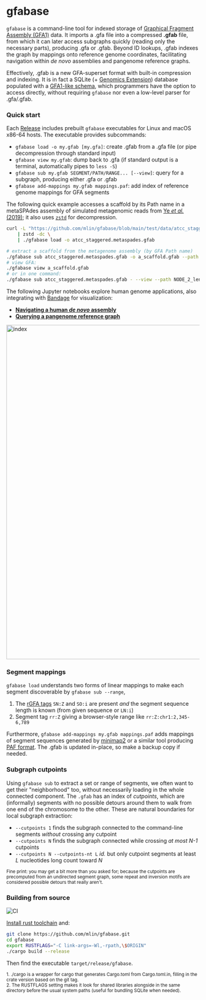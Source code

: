 # gfabase

`gfabase` is a command-line tool for indexed storage of [Graphical Fragment Assembly (GFA1)](https://github.com/GFA-spec/GFA-spec) data. It imports a .gfa file into a compressed **.gfab** file, from which it can later access subgraphs quickly (reading only the necessary parts), producing .gfa or .gfab. Beyond ID lookups, .gfab indexes the graph by mappings onto reference genome coordinates, facilitating navigation within *de novo* assemblies and pangenome reference graphs.

Effectively, .gfab is a new GFA-superset format with built-in compression and indexing. It is in fact a SQLite (+ [Genomics Extension](https://github.com/mlin/GenomicSQLite)) database populated with a [GFA1-like schema](src/schema/GFA1.sql), which programmers have the option to access directly, without requiring `gfabase` nor even a low-level parser for .gfa/.gfab.

### Quick start

Each [Release](https://github.com/mlin/gfabase/releases) includes prebuilt `gfabase` executables for Linux and macOS x86-64 hosts. The executable provides subcommands:

* `gfabase load -o my.gfab [my.gfa]`: create .gfab from a .gfa file (or pipe decompression through standard input)
* `gfabase view my.gfab`: dump back to .gfa (if standard output is a terminal, automatically pipes to `less -S`)
* `gfabase sub my.gfab SEGMENT/PATH/RANGE... [--view]`: query for a subgraph, producing either .gfa or .gfab
* `gfabase add-mappings my.gfab mappings.paf`: add index of reference genome mappings for GFA segments

The following quick example accesses a scaffold by its Path name in a metaSPAdes assembly of simulated metagenomic reads from [Ye <em>et al.</em> (2019)](https://dx.doi.org/10.1016/j.cell.2019.07.010); it also uses [`zstd`](https://github.com/facebook/zstd) for decompression.

```bash
curl -L "https://github.com/mlin/gfabase/blob/main/test/data/atcc_staggered.assembly_graph_with_scaffolds.gfa.zst?raw=true" \
    | zstd -dc \
    | ./gfabase load -o atcc_staggered.metaspades.gfab

# extract a scaffold from the metagenome assembly (by GFA Path name)
./gfabase sub atcc_staggered.metaspades.gfab -o a_scaffold.gfab --path NODE_2_length_747618_cov_15.708553_3
# view GFA:
./gfabase view a_scaffold.gfab
# or in one command:
./gfabase sub atcc_staggered.metaspades.gfab - --view --path NODE_2_length_747618_cov_15.708553_3
```

The following Jupyter notebooks explore human genome applications, also integrating with [Bandage](https://rrwick.github.io/Bandage/) for visualization:

* **[Navigating a human *de novo* assembly](notebooks/gfabaseAssemblyNavigation.ipynb)**
* **[Querying a pangenome reference graph](notebooks/gfabasePangenomeGraph.ipynb)**

<img width="871" alt="index" src="https://user-images.githubusercontent.com/356550/105319466-fd571080-5b68-11eb-9422-a0b3b01c7056.png">

### Segment mappings

`gfabase load` understands two forms of linear mappings to make each segment discoverable by `gfabase sub --range`,

1. The [rGFA tags](https://github.com/lh3/gfatools/blob/master/doc/rGFA.md) `SN:Z` and `SO:i` are present *and* the segment sequence length is known (from given sequence or `LN:i`)
2. Segment tag `rr:Z` giving a browser-style range like `rr:Z:chr1:2,345-6,789`

Furthermore, `gfabase add-mappings my.gfab mappings.paf` adds mappings of segment sequences generated by [minimap2](https://github.com/lh3/minimap2) or a similar tool producing [PAF format](https://github.com/lh3/miniasm/blob/master/PAF.md). The .gfab is updated in-place, so make a backup copy if needed.

### Subgraph cutpoints

Using `gfabase sub` to extract a set or range of segments, we often want to get their "neighborhood" too, without necessarily loading in the whole connected component. The `.gfab` has an index of *cutpoints*, which are (informally) segments with no possible detours around them to walk from one end of the chromosome to the other. These are natural boundaries for local subgraph extraction:

* `--cutpoints 1` finds the subgraph connected to the command-line segments *without* crossing any cutpoint
* `--cutpoints N` finds the subgraph connected while crossing *at most N-1* cutpoints
* `--cutpoints N --cutpoints-nt L` *id.* but only cutpoint segments at least *L* nucleotides long count toward *N*

<sup>Fine print: you may get a bit more than you asked for; because the cutpoints are precomputed from an undirected segment graph, some repeat and inversion motifs are considered possible detours that really aren't.</sup>

### Building from source

![CI](https://github.com/mlin/gfabase/workflows/CI/badge.svg?branch=main)

[Install rust toolchain](https://rustup.rs/) and:

```bash
git clone https://github.com/mlin/gfabase.git
cd gfabase
export RUSTFLAGS="-C link-args=-Wl,-rpath,\$ORIGIN"
./cargo build --release
```

Then find the executable `target/release/gfabase`.

<sup>
1. ./cargo is a wrapper for cargo that generates Cargo.toml from Cargo.toml.in, filling in the crate version based on the git tag.
</sup>
<br/>
<sup>
2. The RUSTFLAGS setting makes it look for shared libraries alongside in the same directory before the usual system paths (useful for bundling SQLite when needed).
</sup>
